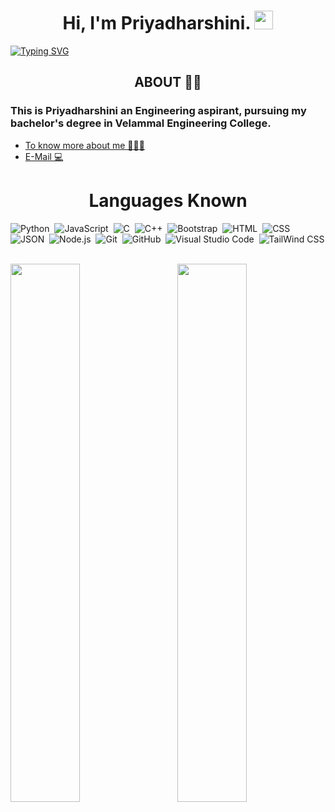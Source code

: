 <h1 align="center"> Hi, I'm Priyadharshini. <img src="https://raw.githubusercontent.com/MartinHeinz/MartinHeinz/master/wave.gif" height="30px" width="30px">
</h1>


<!-- [![Typing SVG](https://readme-typing-svg.herokuapp.com?color=%23F7F7F7&size=30&center=true&vCenter=true&width=1000&height=100&lines=Student+%F0%9F%91%A9%F0%9F%8F%BB%E2%80%8D%F0%9F%8E%93;Software-developer+%F0%9F%91%A9%F0%9F%8F%BB%E2%80%8D%F0%9F%92%BB;Engineer+%F0%9F%91%A9%F0%9F%8F%BB%E2%80%8D%F0%9F%92%BB)](https://git.io/typing-svg) -->

[![Typing SVG](https://readme-typing-svg.demolab.com?font=Fira+Code&size=35&pause=1000&color=F7F7F7&center=true&vCenter=true&width=1080&lines=Student+%F0%9F%91%A9%F0%9F%8F%BB%E2%80%8D%F0%9F%8E%93;Engineer+%F0%9F%91%A9%F0%9F%8F%BB%E2%80%8D%F0%9F%92%BB;Software+Developer+%F0%9F%92%BB;AI%26ML+%F0%9F%A4%96)](https://git.io/typing-svg)

<h2 align="center"> ABOUT 👩🏻</h2> 
<h3 font="monospace"> This is Priyadharshini an Engineering aspirant, pursuing my bachelor's degree in Velammal Engineering College.</h3>
<ul>
  <li> <a href="https://priyamakeshwari.github.io/"> To know more about me 👩🏻‍💻 </a>
  </li>
  <li> <a href="mailto:p.priyadharshinicse2020@gmail.com"> E-Mail 💻</a> </li>
  </ul>
<h1 align="center"> Languages Known </h1>



![Python](https://img.shields.io/badge/-Python-05122A?style=flat&logo=python)&nbsp;
![JavaScript](https://img.shields.io/badge/-JavaScript-05122A?style=flat&logo=javascript)&nbsp;
![C](https://img.shields.io/badge/-C-05122A?style=flat&logo=C&logoColor=A8B9CC)&nbsp;
![C++](https://img.shields.io/badge/-C++-05122A?style=flat&logo=C%2B%2B&logoColor=00599C)&nbsp;
![Bootstrap](https://img.shields.io/badge/-Bootstrap-05122A?style=flat&logo=bootstrap&logoColor=563D7C)&nbsp;
![HTML](https://img.shields.io/badge/-HTML-05122A?style=flat&logo=HTML5)&nbsp;
![CSS](https://img.shields.io/badge/-CSS-05122A?style=flat&logo=CSS3&logoColor=1572B6)&nbsp;
![JSON](https://img.shields.io/badge/-JSON-05122A?style=flat&logo=json&logoColor=000000)&nbsp;
![Node.js](https://img.shields.io/badge/-Node.js-05122A?style=flat&logo=node.js&logoColor=339933)&nbsp;
![Git](https://img.shields.io/badge/-Git-05122A?style=flat&logo=git)&nbsp;
![GitHub](https://img.shields.io/badge/-GitHub-05122A?style=flat&logo=github)&nbsp;
![Visual Studio Code](https://img.shields.io/badge/-Visual%20Studio%20Code-05122A?style=flat&logo=visual-studio-code&logoColor=007ACC)&nbsp;
![TailWind CSS](https://img.shields.io/badge/-TailwindCSS-05122A?style=flat&logo=tailwindCSS&logoColor=563D7C)&nbsp;

<img  align="right" src="https://github-readme-stats.vercel.app/api/top-langs/?username=Priyamakeshwari&theme=nightowl&show_&layout=compact" width="47%">
<img align="left" src="https://github-readme-stats.vercel.app/api?username=Priyamakeshwari&theme=nightowl&show_icons=true" width="47%"><br>



